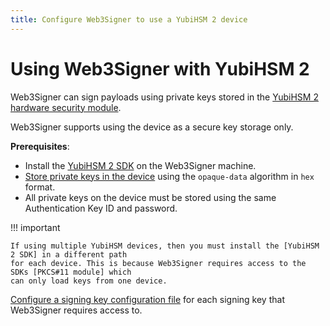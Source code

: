 ```yaml
---
title: Configure Web3Signer to use a YubiHSM 2 device
---
```


# Using Web3Signer with YubiHSM 2

Web3Signer can sign payloads using private keys stored in the [YubiHSM 2 hardware security module].

Web3Signer supports using the device as a secure key storage only.

**Prerequisites**:

* Install the  [YubiHSM 2 SDK] on the Web3Signer machine.
* [Store private keys in the device] using the `opaque-data` algorithm in `hex` format.
* All private keys on the device must be stored using the same Authentication Key ID and password.

!!! important

    If using multiple YubiHSM devices, then you must install the [YubiHSM 2 SDK] in a different path
    for each device. This is because Web3Signer requires access to the SDKs [PKCS#11 module] which
    can only load keys from one device.

[Configure a signing key configuration file] for each signing key that Web3Signer requires access
to.

<!-- links -->
[YubiHSM 2 hardware security module]: https://developers.yubico.com/YubiHSM2/
[Store private keys in the device]: https://developers.yubico.com/YubiHSM2/Commands/Put_Opaque.html
[YubiHSM 2 SDK]: https://developers.yubico.com/YubiHSM2/Releases/
[Opaque Data algorithm]: https://developers.yubico.com/YubiHSM2/Concepts/Algorithms.html
[Configure a signing key configuration file]: ../Use-Signing-Keys.md
[YubiHSM connector]: https://developers.yubico.com/yubihsm-connector/
[PKCS#11 module]: https://developers.yubico.com/YubiHSM2/Component_Reference/PKCS_11/

